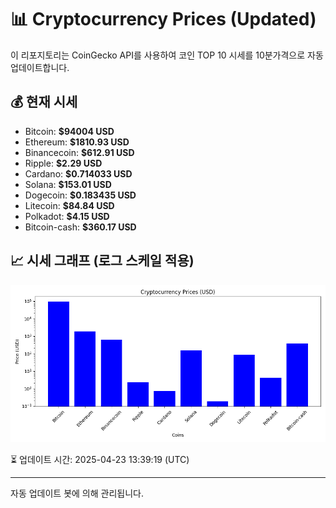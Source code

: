 
# 📊 Cryptocurrency Prices (Updated)

이 리포지토리는 CoinGecko API를 사용하여 코인 TOP 10 시세를 10분가격으로 자동 업데이트합니다.

## 💰 현재 시세
- Bitcoin: **$94004 USD**
- Ethereum: **$1810.93 USD**
- Binancecoin: **$612.91 USD**
- Ripple: **$2.29 USD**
- Cardano: **$0.714033 USD**
- Solana: **$153.01 USD**
- Dogecoin: **$0.183435 USD**
- Litecoin: **$84.84 USD**
- Polkadot: **$4.15 USD**
- Bitcoin-cash: **$360.17 USD**

## 📈 시세 그래프 (로그 스케일 적용)
![Crypto Prices](crypto_prices.png)

⏳ 업데이트 시간: 2025-04-23 13:39:19 (UTC)

---
자동 업데이트 봇에 의해 관리됩니다.
